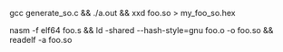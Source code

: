 gcc generate_so.c && ./a.out && xxd foo.so > my_foo_so.hex

nasm -f elf64 foo.s && ld -shared --hash-style=gnu foo.o -o foo.so && readelf -a foo.so
